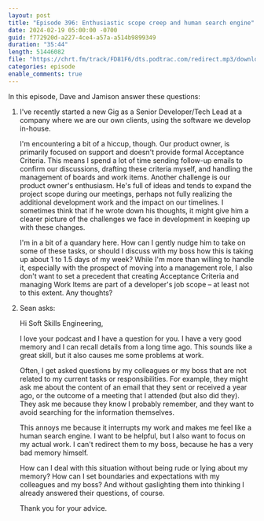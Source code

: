 ```yaml
---
layout: post
title: "Episode 396: Enthusiastic scope creep and human search engine"
date: 2024-02-19 05:00:00 -0700
guid: f772920d-a227-4ce4-a57a-a514b9899349
duration: "35:44"
length: 51446082
file: "https://chrt.fm/track/FD81F6/dts.podtrac.com/redirect.mp3/download.softskills.audio/sse-396.mp3"
categories: episode
enable_comments: true
---
```


In this episode, Dave and Jamison answer these questions:

1. I've recently started a new Gig as a Senior Developer/Tech Lead at a company where we are our own clients, using the software we develop in-house.
   
   I'm encountering a bit of a hiccup, though. Our product owner, is primarily focused on support and doesn't provide formal Acceptance Criteria. This means I spend a lot of time sending follow-up emails to confirm our discussions, drafting these criteria myself, and handling the management of boards and work items. Another challenge is our product owner's enthusiasm. He's full of ideas and tends to expand the project scope during our meetings, perhaps not fully realizing the additional development work and the impact on our timelines. I sometimes think that if he wrote down his thoughts, it might give him a clearer picture of the challenges we face in development in keeping up with these changes.
   
   I'm in a bit of a quandary here. How can I gently nudge him to take on some of these tasks, or should I discuss with my boss how this is taking up about 1 to 1.5 days of my week? While I'm more than willing to handle it, especially with the prospect of moving into a management role, I also don't want to set a precedent that creating Acceptance Criteria and managing Work Items are part of a developer's job scope – at least not to this extent. Any thoughts?

2. Sean asks:
   
   Hi Soft Skills Engineering,
   
   I love your podcast and I have a question for you. I have a very good memory and I can recall details from a long time ago. This sounds like a great skill, but it also causes me some problems at work.
   
   Often, I get asked questions by my colleagues or my boss that are not related to my current tasks or responsibilities. For example, they might ask me about the content of an email that they sent or received a year ago, or the outcome of a meeting that I attended (but also did they). They ask me because they know I probably remember, and they want to avoid searching for the information themselves.
   
   This annoys me because it interrupts my work and makes me feel like a human search engine. I want to be helpful, but I also want to focus on my actual work. I can't redirect them to my boss, because he has a very bad memory himself.
   
   How can I deal with this situation without being rude or lying about my memory? How can I set boundaries and expectations with my colleagues and my boss? And without gaslighting them into thinking I already answered their questions, of course.
   
   Thank you for your advice.
